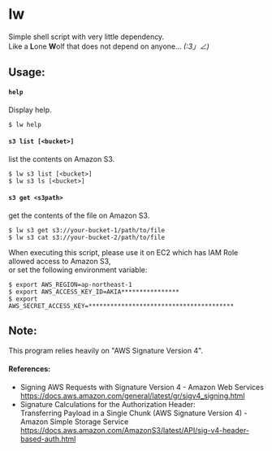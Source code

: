 
lw
===

Simple shell script with very little dependency.  
Like a **L**one **W**olf that does not depend on anyone... _(:3」∠)_  


## Usage:

#### `help`
Display help.  

    $ lw help


#### `s3 list [<bucket>]`
list the contents on Amazon S3.  

    $ lw s3 list [<bucket>]
    $ lw s3 ls [<bucket>]


#### `s3 get <s3path>`
get the contents of the file on Amazon S3.  

    $ lw s3 get s3://your-bucket-1/path/to/file
    $ lw s3 cat s3://your-bucket-2/path/to/file


When executing this script, please use it on EC2 which has IAM Role allowed access to Amazon S3,  
or set the following environment variable:  

    $ export AWS_REGION=ap-northeast-1
    $ export AWS_ACCESS_KEY_ID=AKIA****************
    $ export AWS_SECRET_ACCESS_KEY=****************************************


## Note:
This program relies heavily on "AWS Signature Version 4".  

#### References:
  - Signing AWS Requests with Signature Version 4 - Amazon Web Services  
    https://docs.aws.amazon.com/general/latest/gr/sigv4_signing.html  
  - Signature Calculations for the Authorization Header:  
      Transferring Payload in a Single Chunk (AWS Signature Version 4) - Amazon Simple Storage Service  
    https://docs.aws.amazon.com/AmazonS3/latest/API/sig-v4-header-based-auth.html  

